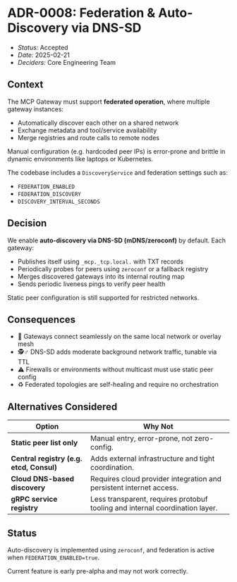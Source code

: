 # ADR-0008: Federation & Auto-Discovery via DNS-SD

- *Status:* Accepted
- *Date:* 2025-02-21
- *Deciders:* Core Engineering Team

## Context

The MCP Gateway must support **federated operation**, where multiple gateway instances:

- Automatically discover each other on a shared network
- Exchange metadata and tool/service availability
- Merge registries and route calls to remote nodes

Manual configuration (e.g. hardcoded peer IPs) is error-prone and brittle in dynamic environments like laptops or Kubernetes.

The codebase includes a `DiscoveryService` and federation settings such as:

- `FEDERATION_ENABLED`
- `FEDERATION_DISCOVERY`
- `DISCOVERY_INTERVAL_SECONDS`

## Decision

We enable **auto-discovery via DNS-SD (mDNS/zeroconf)** by default. Each gateway:

- Publishes itself using `_mcp._tcp.local.` with TXT records
- Periodically probes for peers using `zeroconf` or a fallback registry
- Merges discovered gateways into its internal routing map
- Sends periodic liveness pings to verify peer health

Static peer configuration is still supported for restricted networks.

## Consequences

- 🔌 Gateways connect seamlessly on the same local network or overlay mesh
- 🕵️♂️ DNS-SD adds moderate background network traffic, tunable via TTL
- ⚠️ Firewalls or environments without multicast must use static peer config
- ♻️ Federated topologies are self-healing and require no orchestration

## Alternatives Considered

| Option | Why Not |
|--------|---------|
| **Static peer list only** | Manual entry, error-prone, not zero-config. |
| **Central registry (e.g. etcd, Consul)** | Adds external infrastructure and tight coordination. |
| **Cloud DNS-based discovery** | Requires cloud provider integration and persistent internet access. |
| **gRPC service registry** | Less transparent, requires protobuf tooling and internal coordination layer. |

## Status

Auto-discovery is implemented using `zeroconf`, and federation is active when `FEDERATION_ENABLED=true`.

Current feature is early pre-alpha and may not work correctly.
